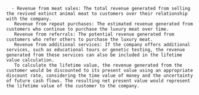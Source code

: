       - Revenue from meat sales: The total revenue generated from selling the revived extinct animal meat to customers over their relationship with the company.
       Revenue from repeat purchases: The estimated revenue generated from customers who continue to purchase the luxury meat over time.
       Revenue from referrals: The potential revenue generated from customers who refer others to purchase the luxury meat.
       Revenue from additional services: If the company offers additional services, such as educational tours or genetic testing, the revenue generated from these services can also be included in the lifetime value calculation.
       To calculate the lifetime value, the revenue generated from the customer would be discounted to its present value using an appropriate discount rate, considering the time value of money and the uncertainty of future cash flows. The resulting net present value would represent the lifetime value of the customer to the company.


